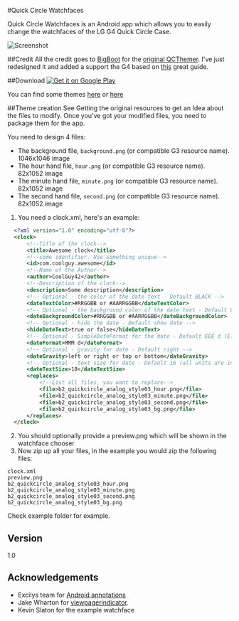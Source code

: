 #Quick Circle Watchfaces

Quick Circle Watchfaces is an Android app which allows you to easily change the watchfaces of the LG G4 Quick Circle Case.

![Screenshot](http://i.imgur.com/VdHHiPWl.jpg)

##Credit
All the credit goes to [BigBoot](https://github.com/BigBoot) for the [original QCThemer](https://github.com/BigBoot/qcthemer).
I've just redesigned it and added a support the G4 based on [this](https://lyingdragonblog.wordpress.com/2015/08/06/how-to-create-quick-circle-clock-faces-using-other-apps/?preview_id=50) great guide.

##Download
<a href="https://play.google.com/store/apps/details?id=com.yoavst.quickcirclewatchfaces">
  <img alt="Get it on Google Play"
       src="https://developer.android.com/images/brand/en_generic_rgb_wo_45.png" />
</a>

You can find some themes [here](https://qcthemer.net/) or [here](http://forum.xda-developers.com/lg-g3/themes-apps/quick-circle-watches-t2906614)

##Theme creation
See Getting the original resources to get an Idea about the files to modify.
Once you've got your modified files, you need to package them for the app.

You need to design 4 files:
* The background file, `background.png` (or compatible G3 resource name). 1046x1046 image
* The hour hand file, `hour.png` (or compatible G3 resource name). 82x1052 image
* The minute hand file, `minute.png` (or compatible G3 resource name). 82x1052 image
* The second hand file, `second.png` (or compatible G3 resource name). 82x1052 image

1. You need a clock.xml, here's an example:
```xml
  <?xml version="1.0" encoding="utf-8"?>
  <clock>
      <!--Title of the clock-->
      <title>Awesome clock</title>
      <!--some identifier. Use something unique-->
      <id>com.coolguy.awesome</id>
      <!--Name of the Author-->
      <author>CoolGuy42</author>
      <!--Description of the clock-->
      <description>Some description</description>
      <!-- Optional - the color of the date text - Default BLACK -->
      <dateTextColor>#RRGGBB or #AARRGGBB</dateTextColor>
      <!-- Optional - the background color of the date text - Default GRAY -->
      <dateBackgroundColor>#RRGGBB or #AARRGGBB</dateBackgroundColor>
      <!-- Optional - hide the date - Default show date -->
      <hideDateText>true or false</hideDateText>
      <!-- Optional - SimpleDateFormat for the date - Default EEE d (E.G: Fri 21)-->
      <dateFormat>MMM d</dateFormat>
      <!-- Optional - gravity for date - Default right -->
      <dateGravity>left or right or top or bottom</dateGravity>
      <!-- Optional - text size for date - Default 16 (all units are in sp)-->
      <dateTextSize>18</dateTextSize>
      <replaces>
		  <!--List all files, you want to replace-->
          <file>b2_quickcircle_analog_style03_hour.png</file>
          <file>b2_quickcircle_analog_style03_minute.png</file>
          <file>b2_quickcircle_analog_style03_second.png</file>
          <file>b2_quickcircle_analog_style03_bg.png</file>
      </replaces>
  </clock>
 ```
2. You should optionally provide a preview.png which will be shown in the watchface chooser
3. Now zip up all your files, in the example you would zip the following files:
```
clock.xml
preview.png
b2_quickcircle_analog_style03_hour.png
b2_quickcircle_analog_style03_minute.png
b2_quickcircle_analog_style03_second.png
b2_quickcircle_analog_style03_bg.png
```

Check example folder for example.

## Version
1.0

## Acknowledgements
* Excilys team for [Android annotations](https://github.com/excilys/androidannotations/wiki)
* Jake Wharton for [viewpagerindicator](http://viewpagerindicator.com/).
* Kevin Slaton for the example watchface
